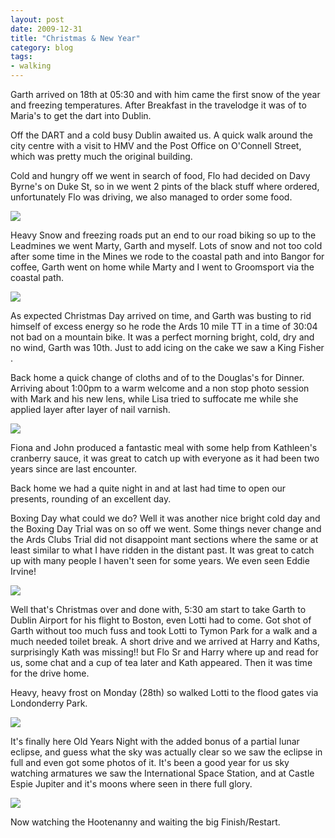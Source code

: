```yaml
---
layout: post
date: 2009-12-31
title: "Christmas & New Year"
category: blog
tags:
- walking
---
```


Garth arrived on 18th at 05:30 and with him came the first snow of the year and freezing temperatures. After Breakfast in the travelodge it was of to Maria's to get the dart into Dublin.

Off the DART and a cold busy Dublin awaited us. A quick walk around the city centre with a visit to HMV and the Post Office on O'Connell Street, which was pretty much the original building.

Cold and hungry off we went in search of food, Flo had decided on Davy Byrne's on Duke St, so in we went 2 pints of the black stuff where ordered, unfortunately Flo was driving, we also managed to order some food.

![](/images/2010/img_0409.jpg)

Heavy Snow and freezing roads put an end to our road biking so up to the Leadmines we went Marty, Garth and myself. Lots of snow and not too cold after some time in the Mines we rode to the coastal path and into Bangor for coffee, Garth went on home while Marty and I went to Groomsport via the coastal path.

![](/images/2010/40_d1241.jpg)

As expected Christmas Day arrived on time, and Garth was busting to rid himself of excess energy so he rode the Ards 10 mile TT in a time of 30:04 not bad on a mountain bike. It was a perfect morning bright, cold, dry and no wind, Garth was 10th. Just to add icing on the cake we saw a King Fisher .

Back home a quick change of cloths and of to the Douglas's for Dinner.
Arriving about 1:00pm to a warm welcome and a non stop photo session with Mark and his new lens, while Lisa tried to suffocate me while she applied layer after layer of nail varnish.

![](/images/2010/img_0426.jpg)

Fiona and John produced a fantastic meal with some help from Kathleen's cranberry sauce, it was great to catch up with everyone as it had been two years since are last encounter.

Back home we had a quite night in and at last had time to open our presents, rounding of an excellent day.

Boxing Day what could we do? Well it was another nice bright cold day and the Boxing Day Trial was on so off we went. Some things never change and the Ards Clubs Trial did not disappoint mant sections where the same or at least similar to what I have ridden in the distant past. It was great to catch up with many people I haven't seen for some years. We even seen Eddie Irvine!

![](/images/2010/40_d1279.jpg)

Well that's Christmas over and done with, 5:30 am start to take Garth to Dublin Airport for his flight to Boston, even Lotti had to come. Got shot of Garth without too much fuss and took Lotti to Tymon Park for a walk and a much needed toilet break.
A short drive and we arrived at Harry and Kaths, surprisingly Kath was missing!! but Flo Sr and Harry where up and read for us, some chat and a cup of tea later and Kath appeared. Then it was time for the drive home.

Heavy, heavy frost on Monday (28th) so walked Lotti to the flood gates via Londonderry Park.

![](/images/2010/40_d1294.jpg)

It's finally here Old Years Night with the added bonus of a partial lunar eclipse, and guess what the sky was actually clear so we saw the eclipse in full and even got some photos of it. It's been a good year for us sky watching armatures we saw the International Space Station, and at Castle Espie Jupiter and it's moons where seen in there full glory.

![](/images/2010/40_d1320.jpg)

Now watching the Hootenanny and waiting the big Finish/Restart.
